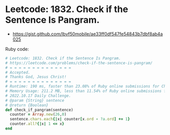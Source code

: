 # Leetcode: 1832. Check if the Sentence Is Pangram.

- https://gist.github.com/lbvf50mobile/ae33ff0df547fe54843b7dbf8ab4a025


Ruby code:
```Ruby
# Leetcode: 1832. Check if the Sentence Is Pangram.
# https://leetcode.com/problems/check-if-the-sentence-is-pangram/
# = = = = = = = = = = = = = =
# Accepted.
# Thanks God, Jesus Christ!
# = = = = = = = = = = = = = =
# Runtime: 190 ms, faster than 23.08% of Ruby online submissions for Check if the Sentence Is Pangram.
# Memory Usage: 211.2 MB, less than 11.54% of Ruby online submissions for Check if the Sentence Is Pangram.
# 2022.10.17 Daily Challenge.
# @param {String} sentence
# @return {Boolean}
def check_if_pangram(sentence)
  counter = Array.new(26,0)
  sentence.chars.each{|x| counter[x.ord - ?a.ord] += 1}
  counter.all?{|x| 1 <= x}
end
```
